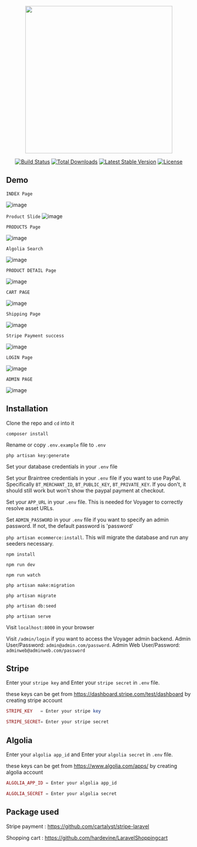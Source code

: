 <p align="center"><img src="https://res.cloudinary.com/dtfbvvkyp/image/upload/v1566331377/laravel-logolockup-cmyk-red.svg" width="400"></p>

<p align="center">
<a href="https://travis-ci.org/laravel/framework"><img src="https://travis-ci.org/laravel/framework.svg" alt="Build Status"></a>
<a href="https://packagist.org/packages/laravel/framework"><img src="https://poser.pugx.org/laravel/framework/d/total.svg" alt="Total Downloads"></a>
<a href="https://packagist.org/packages/laravel/framework"><img src="https://poser.pugx.org/laravel/framework/v/stable.svg" alt="Latest Stable Version"></a>
<a href="https://packagist.org/packages/laravel/framework"><img src="https://poser.pugx.org/laravel/framework/license.svg" alt="License"></a>
</p>

## Demo

`INDEX Page`

![image](https://user-images.githubusercontent.com/29988949/80226543-58bb9880-8601-11ea-88b9-b0c870c95f7c.png)

`Product Slide`
![image](https://user-images.githubusercontent.com/29988949/80224163-2f4d3d80-85fe-11ea-9cdb-bf67bd3dceb6.png)

`PRODUCTS Page`

![image](https://user-images.githubusercontent.com/29988949/80225185-93bccc80-85ff-11ea-80e4-dc129aecc335.png)


`Algolia Search`

![image](https://user-images.githubusercontent.com/29988949/80266763-8250e000-8652-11ea-9cac-688462fb6c0d.png)

`PRODUCT DETAIL Page`

![image](https://user-images.githubusercontent.com/29988949/80225662-34ab8780-8600-11ea-9dce-11e7ecf75ffd.png)

`CART PAGE`

![image](https://user-images.githubusercontent.com/29988949/80226203-e8ad1280-8600-11ea-81be-24419271e6ee.png)

`Shipping Page`

![image](https://user-images.githubusercontent.com/29988949/80250312-6df7ed80-8628-11ea-8faf-9ec7541c51c6.png)

`Stripe Payment success`

![image](https://user-images.githubusercontent.com/29988949/80250520-e3fc5480-8628-11ea-88af-d3b228c9a37f.png)

`LOGIN Page`

![image](https://user-images.githubusercontent.com/29988949/80223792-9c140800-85fd-11ea-995d-a39a86f7e662.png)

`ADMIN PAGE`

![image](https://user-images.githubusercontent.com/29988949/80226592-6bce6880-8601-11ea-9db3-5755162c92f5.png)







## Installation

 Clone the repo and `cd` into it

 `composer install`

 Rename or copy `.env.example` file to `.env`

 `php artisan key:generate`

 Set your database credentials in your `.env` file

 Set your Braintree credentials in your `.env` file if you want to use PayPal. Specifically `BT_MERCHANT_ID`, `BT_PUBLIC_KEY`, `BT_PRIVATE_KEY`. If you don't, it should still work but won't show the paypal payment at checkout.

 Set your `APP_URL` in your `.env` file. This is needed for Voyager to correctly resolve asset URLs.

 Set `ADMIN_PASSWORD` in your `.env` file if you want to specify an admin password. If not, the default password is 'password'

 `php artisan ecommerce:install`. This will migrate the database and run any seeders necessary. 

 `npm install`

 `npm run dev`

 `npm run watch`

 `php artisan make:migration`

 `php artisan migrate`

 `php artisan db:seed`

 `php artisan serve`

 Visit `localhost:8000` in your browser

 Visit `/admin/login` if you want to access the Voyager admin backend. Admin User/Password: `admin@admin.com/password`. Admin Web User/Password: `adminweb@adminweb.com/password`

## Stripe

 Enter your `stripe key` and Enter your `stripe secret` in `.env` file.
 
 these keys can be get from https://dashboard.stripe.com/test/dashboard by creating stripe account

```php
STRIPE_KEY   = Enter your stripe key

STRIPE_SECRET= Enter your stripe secret
```

## Algolia

 Enter your `algolia app_id` and Enter your `algolia secret` in `.env` file.

 these keys can be get from https://www.algolia.com/apps/ by creating algolia account

```php
ALGOLIA_APP_ID = Enter your algolia app_id

ALGOLIA_SECRET = Enter your algolia secret
```

## Package used

 Stripe payment : https://github.com/cartalyst/stripe-laravel

 Shopping cart  : https://github.com/hardevine/LaravelShoppingcart


